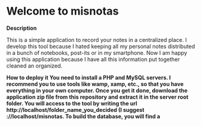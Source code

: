# Welcome to misnotas


<b>Description</b>

This is a simple application to record your notes in a centralized place. I develop this tool because I hated keeping 
all my personal notes distributed in a bunch of notebooks, post-its or in my smartphone. Now I am happy using this application
because I have all this information put together cleaned an organized.

<b>How to deploy it<b>
You need to install a PHP and MySQL servers. I recommend you to use tools like wamp, xamp, etc., so that you have everything
in your own computer. 
Once you get it done, download the application zip file from this repository and extract it in the server root folder. You will access
to the tool by writing the url http://localhost/folder_name_you_decided (I suggest ://localhost/misnotas.
To build the database, you will find a
